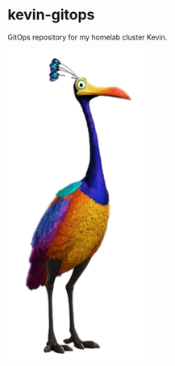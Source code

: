 # kevin-gitops

GitOps repository for my homelab cluster Kevin.

![Kevin from Up!](img/kevin.png "Kevin")
